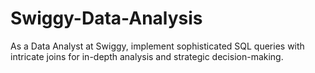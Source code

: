 # Swiggy-Data-Analysis
As a Data Analyst at Swiggy, implement sophisticated SQL queries with intricate joins for in-depth analysis and strategic decision-making.
